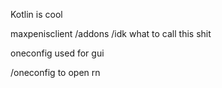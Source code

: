Kotlin is cool

maxpenisclient /addons /idk what to call this shit

oneconfig used for gui

/oneconfig to open rn
